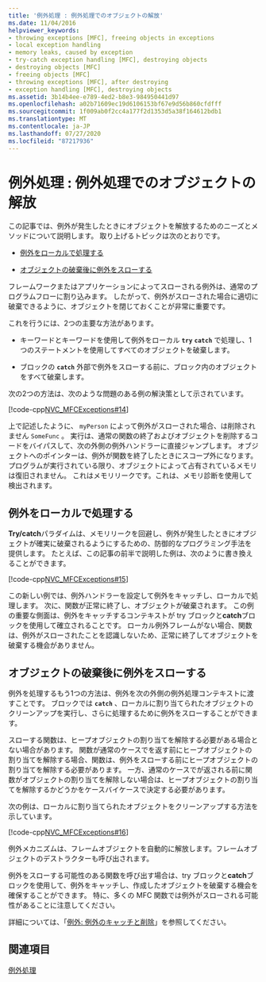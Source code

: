 ```yaml
---
title: '例外処理 : 例外処理でのオブジェクトの解放'
ms.date: 11/04/2016
helpviewer_keywords:
- throwing exceptions [MFC], freeing objects in exceptions
- local exception handling
- memory leaks, caused by exception
- try-catch exception handling [MFC], destroying objects
- destroying objects [MFC]
- freeing objects [MFC]
- throwing exceptions [MFC], after destroying
- exception handling [MFC], destroying objects
ms.assetid: 3b14b4ee-e789-4ed2-b8e3-984950441d97
ms.openlocfilehash: a02b71609ec19d6106153bf67e9d56b860cfdfff
ms.sourcegitcommit: 1f009ab0f2cc4a177f2d1353d5a38f164612bdb1
ms.translationtype: MT
ms.contentlocale: ja-JP
ms.lasthandoff: 07/27/2020
ms.locfileid: "87217936"
---
```

# <a name="exceptions-freeing-objects-in-exceptions"></a>例外処理 : 例外処理でのオブジェクトの解放

この記事では、例外が発生したときにオブジェクトを解放するためのニーズとメソッドについて説明します。 取り上げるトピックは次のとおりです。

- [例外をローカルで処理する](#_core_handling_the_exception_locally)

- [オブジェクトの破棄後に例外をスローする](#_core_throwing_exceptions_after_destroying_objects)

フレームワークまたはアプリケーションによってスローされる例外は、通常のプログラムフローに割り込みます。 したがって、例外がスローされた場合に適切に破棄できるように、オブジェクトを閉じておくことが非常に重要です。

これを行うには、2つの主要な方法があります。

- キーワードとキーワードを使用して例外をローカル **`try`** **`catch`** で処理し、1つのステートメントを使用してすべてのオブジェクトを破棄します。

- ブロックの **`catch`** 外部で例外をスローする前に、ブロック内のオブジェクトをすべて破棄します。

次の2つの方法は、次のような問題のある例の解決策として示されています。

[!code-cpp[NVC_MFCExceptions#14](codesnippet/cpp/exceptions-freeing-objects-in-exceptions_1.cpp)]

上で記述したように、 `myPerson` によって例外がスローされた場合、は削除されません `SomeFunc` 。 実行は、通常の関数の終了およびオブジェクトを削除するコードをバイパスして、次の外側の例外ハンドラーに直接ジャンプします。 オブジェクトへのポインターは、例外が関数を終了したときにスコープ外になります。プログラムが実行されている限り、オブジェクトによって占有されているメモリは復旧されません。 これはメモリリークです。これは、メモリ診断を使用して検出されます。

## <a name="handling-the-exception-locally"></a><a name="_core_handling_the_exception_locally"></a>例外をローカルで処理する

**Try/catch**パラダイムは、メモリリークを回避し、例外が発生したときにオブジェクトが確実に破棄されるようにするための、防御的なプログラミング手法を提供します。 たとえば、この記事の前半で説明した例は、次のように書き換えることができます。

[!code-cpp[NVC_MFCExceptions#15](codesnippet/cpp/exceptions-freeing-objects-in-exceptions_2.cpp)]

この新しい例では、例外ハンドラーを設定して例外をキャッチし、ローカルで処理します。 次に、関数が正常に終了し、オブジェクトが破棄されます。 この例の重要な側面は、例外をキャッチするコンテキストが try ブロックと**catch**ブロックを使用して確立されることです。 ローカル例外フレームがない場合、関数は、例外がスローされたことを認識しないため、正常に終了してオブジェクトを破棄する機会がありません。

## <a name="throwing-exceptions-after-destroying-objects"></a><a name="_core_throwing_exceptions_after_destroying_objects"></a>オブジェクトの破棄後に例外をスローする

例外を処理するもう1つの方法は、例外を次の外側の例外処理コンテキストに渡すことです。 ブロックでは **`catch`** 、ローカルに割り当てられたオブジェクトのクリーンアップを実行し、さらに処理するために例外をスローすることができます。

スローする関数は、ヒープオブジェクトの割り当てを解除する必要がある場合とない場合があります。 関数が通常のケースでを返す前にヒープオブジェクトの割り当てを解除する場合、関数は、例外をスローする前にヒープオブジェクトの割り当てを解除する必要があります。 一方、通常のケースでが返される前に関数がオブジェクトの割り当てを解除しない場合は、ヒープオブジェクトの割り当てを解除するかどうかをケースバイケースで決定する必要があります。

次の例は、ローカルに割り当てられたオブジェクトをクリーンアップする方法を示しています。

[!code-cpp[NVC_MFCExceptions#16](codesnippet/cpp/exceptions-freeing-objects-in-exceptions_3.cpp)]

例外メカニズムは、フレームオブジェクトを自動的に解放します。フレームオブジェクトのデストラクターも呼び出されます。

例外をスローする可能性のある関数を呼び出す場合は、try ブロックと**catch**ブロックを使用して、例外をキャッチし、作成したオブジェクトを破棄する機会を確保することができます。 特に、多くの MFC 関数では例外がスローされる可能性があることに注意してください。

詳細については、「[例外: 例外のキャッチと削除](exceptions-catching-and-deleting-exceptions.md)」を参照してください。

## <a name="see-also"></a>関連項目

[例外処理](exception-handling-in-mfc.md)
